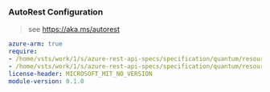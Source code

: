 ### AutoRest Configuration

> see https://aka.ms/autorest

``` yaml
azure-arm: true
require:
- /home/vsts/work/1/s/azure-rest-api-specs/specification/quantum/resource-manager/readme.md
- /home/vsts/work/1/s/azure-rest-api-specs/specification/quantum/resource-manager/readme.go.md
license-header: MICROSOFT_MIT_NO_VERSION
module-version: 0.1.0

```